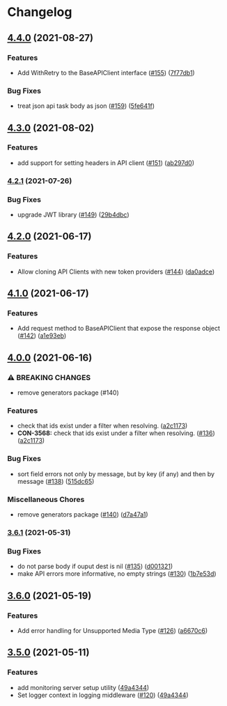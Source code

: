 # Changelog

## [4.4.0](https://www.github.com/contiamo/go-base/compare/v4.3.0...v4.4.0) (2021-08-27)


### Features

* Add WithRetry to the BaseAPIClient interface ([#155](https://www.github.com/contiamo/go-base/issues/155)) ([7f77db1](https://www.github.com/contiamo/go-base/commit/7f77db1fe70b0225661574ace50dde2a98c0b96e))


### Bug Fixes

* treat json api task body as json ([#159](https://www.github.com/contiamo/go-base/issues/159)) ([5fe641f](https://www.github.com/contiamo/go-base/commit/5fe641f9da0169d4c3d9d974684f5661143b02f2))

## [4.3.0](https://www.github.com/contiamo/go-base/compare/v4.2.1...v4.3.0) (2021-08-02)


### Features

* add support for setting headers in API client ([#151](https://www.github.com/contiamo/go-base/issues/151)) ([ab297d0](https://www.github.com/contiamo/go-base/commit/ab297d0a92bae67bdb80692d68915ed0f4fb363e))

### [4.2.1](https://www.github.com/contiamo/go-base/compare/v4.2.0...v4.2.1) (2021-07-26)


### Bug Fixes

* upgrade JWT library ([#149](https://www.github.com/contiamo/go-base/issues/149)) ([29b4dbc](https://www.github.com/contiamo/go-base/commit/29b4dbcf5a5ce8a33d4a43516a5c13158b8acc20))

## [4.2.0](https://www.github.com/contiamo/go-base/compare/v4.1.0...v4.2.0) (2021-06-17)


### Features

* Allow cloning API Clients with new token providers ([#144](https://www.github.com/contiamo/go-base/issues/144)) ([da0adce](https://www.github.com/contiamo/go-base/commit/da0adce8189f83d8a5e9e60ce4520280bcd40474))

## [4.1.0](https://www.github.com/contiamo/go-base/compare/v4.0.0...v4.1.0) (2021-06-17)


### Features

* Add request method to BaseAPIClient that expose the response object ([#142](https://www.github.com/contiamo/go-base/issues/142)) ([a1e93eb](https://www.github.com/contiamo/go-base/commit/a1e93eb7d105fa9983f1cb9c6e9e28ae49349fd8))

## [4.0.0](https://www.github.com/contiamo/go-base/compare/v3.6.1...v4.0.0) (2021-06-16)


### ⚠ BREAKING CHANGES

* remove generators package (#140)

### Features

* check that ids exist under a filter when resolving. ([a2c1173](https://www.github.com/contiamo/go-base/commit/a2c1173ca9bade6efbf9fc4806369bf84d75db08))
* **CON-3568:** check that ids exist under a filter when resolving. ([#136](https://www.github.com/contiamo/go-base/issues/136)) ([a2c1173](https://www.github.com/contiamo/go-base/commit/a2c1173ca9bade6efbf9fc4806369bf84d75db08))


### Bug Fixes

* sort field errors not only by message, but by key (if any) and then by message ([#138](https://www.github.com/contiamo/go-base/issues/138)) ([515dc65](https://www.github.com/contiamo/go-base/commit/515dc65a91d015cc0a71c30f893e16a39b451568))


### Miscellaneous Chores

* remove generators package ([#140](https://www.github.com/contiamo/go-base/issues/140)) ([d7a47a1](https://www.github.com/contiamo/go-base/commit/d7a47a1dab7e58d44a57f0c8d1dd1d4ea5b4e6ca))

### [3.6.1](https://www.github.com/contiamo/go-base/compare/v3.6.0...v3.6.1) (2021-05-31)


### Bug Fixes

* do not parse body if ouput dest is nil ([#135](https://www.github.com/contiamo/go-base/issues/135)) ([d001321](https://www.github.com/contiamo/go-base/commit/d001321d4ec967af97bf27843bff462c2474d7ca))
* make API errors more informative, no empty strings ([#130](https://www.github.com/contiamo/go-base/issues/130)) ([1b7e53d](https://www.github.com/contiamo/go-base/commit/1b7e53d5678a2211a1b1b7453726948243f05179))

## [3.6.0](https://www.github.com/contiamo/go-base/compare/v3.5.0...v3.6.0) (2021-05-19)


### Features

* Add error handling for Unsupported Media Type ([#126](https://www.github.com/contiamo/go-base/issues/126)) ([a6670c6](https://www.github.com/contiamo/go-base/commit/a6670c638c67c35327b9c214b1faeccc52b4061d))

## [3.5.0](https://www.github.com/contiamo/go-base/compare/v3.4.1...v3.5.0) (2021-05-11)


### Features

* add monitoring server setup utility ([49a4344](https://www.github.com/contiamo/go-base/commit/49a4344b3e00186442e82b2972e46cb36df9589d))
* Set logger context in logging middleware ([#120](https://www.github.com/contiamo/go-base/issues/120)) ([49a4344](https://www.github.com/contiamo/go-base/commit/49a4344b3e00186442e82b2972e46cb36df9589d))
